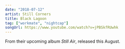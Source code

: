 ```yaml
---
date: "2018-07-12"
artist: Still Corners
title: Black Lagoon
tag: ["workmate", "nightcap"]
songUrl: https://www.youtube.com/watch?v=jPBSkfRUwhk
---
```


From their upcoming album _Still Air_, released this August.